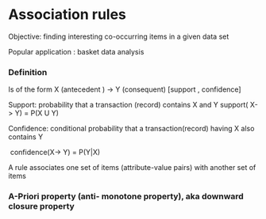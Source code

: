 # Association rules 

Objective: finding interesting co-occurring items in a given data set 

Popular application : basket data analysis 

### Definition 

Is of the form         X (antecedent ) ->		 Y (consequent)		[support , confidence]

Support:  probability that a transaction (record) contains X and Y    support( X-> Y) = P(X U Y)

Confidence: conditional probability that a transaction(record) having X also contains Y

​			confidence(X-> Y) = P(Y|X)

A rule associates one set of items (attribute-value pairs) with another set of items 

### A-Priori property (anti- monotone property), aka downward closure property 



​						

